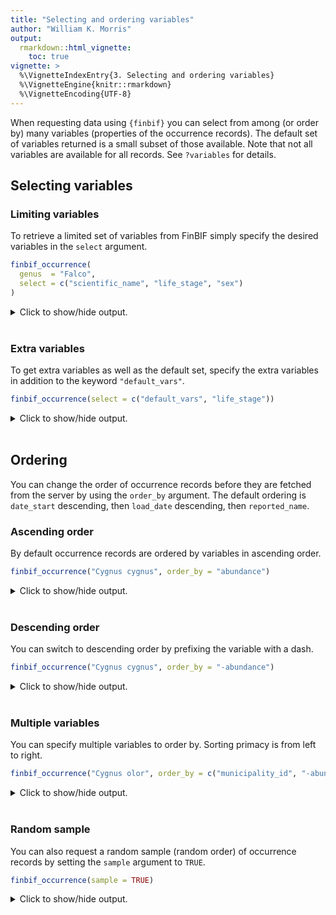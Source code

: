 ```yaml
---
title: "Selecting and ordering variables"
author: "William K. Morris"
output: 
  rmarkdown::html_vignette:
    toc: true
vignette: >
  %\VignetteIndexEntry{3. Selecting and ordering variables}
  %\VignetteEngine{knitr::rmarkdown}
  %\VignetteEncoding{UTF-8}
---
```




When requesting data using `{finbif}` you can select from among (or order by)
many variables (properties of the occurrence records). The default set of
variables returned is a small subset of those available. Note that not all
variables are available for all records. See `?variables` for details.

## Selecting variables
### Limiting variables
To retrieve a limited set of variables from FinBIF simply specify the desired
variables in the `select` argument.

```r
finbif_occurrence(
  genus  = "Falco",
  select = c("scientific_name", "life_stage", "sex")
)
```


<details closed>
<summary> Click to show/hide output. </summary>

```r

#> Records downloaded: 10
#> Records available: 342668
#> A data.frame [10 x 3]
#>         scientific_name life_stage sex
#> 1  Falco columbarius L…         NA  NA
#> 2  Falco tinnunculus L…         NA  NA
#> 3  Falco tinnunculus L…         NA  NA
#> 4  Falco subbuteo Linn…         NA  NA
#> 5  Falco tinnunculus L…         NA  NA
#> 6  Falco subbuteo Linn…         NA  NA
#> 7  Falco tinnunculus L…         NA  NA
#> 8  Falco tinnunculus L…         NA  NA
#> 9  Falco tinnunculus L…         NA  NA
#> 10 Falco subbuteo Linn…         NA  NA

```

</details>
<br>

### Extra variables
To get extra variables as well as the default set, specify the extra variables
in addition to the keyword `"default_vars"`.

```r
finbif_occurrence(select = c("default_vars", "life_stage"))
```


<details closed>
<summary> Click to show/hide output. </summary>

```r

#> Records downloaded: 10
#> Records available: 47159747
#> A data.frame [10 x 13]
#>                                 record_id      scientific_name abundance lat_wgs84 lon_wgs84
#> 1                           …JX.1594385#3 Sciurus vulgaris Li…  1         60.23584  25.05693
#> 2  …KE.176/64895825d5de884fa20e297d#Unit1 Heracleum persicum …        NA  61.08302  22.38983
#> 3                           …JX.1594382#9 Hirundo rustica Lin…        NA  64.12716  23.99111
#> 4                          …JX.1594382#37 Pica pica (Linnaeus…        NA  64.12716  23.99111
#> 5                          …JX.1594382#49 Muscicapa striata (…        NA  64.12716  23.99111
#> 6                          …JX.1594382#39 Larus canus Linnaeu…        NA  64.12716  23.99111
#> 7                           …JX.1594382#5 Emberiza citrinella…        NA  64.12716  23.99111
#> 8                          …JX.1594382#31 Ficedula hypoleuca …        NA  64.12716  23.99111
#> 9                          …JX.1594382#41 Alauda arvensis Lin…        NA  64.12716  23.99111
#> 10                         …JX.1594382#21 Numenius arquata (L…        NA  64.12716  23.99111
#> ...with 0 more record and 8 more variables:
#> date_time, coordinates_uncertainty, any_issues, requires_verification, requires_identification,
#> record_reliability, record_quality, life_stage

```

</details>
<br>

## Ordering
You can change the order of occurrence records before they are fetched from the
server by using the `order_by` argument. The default ordering is `date_start`
descending, then `load_date` descending, then `reported_name`.

### Ascending order
By default occurrence records are ordered by variables in ascending order.

```r
finbif_occurrence("Cygnus cygnus", order_by = "abundance")
```


<details closed>
<summary> Click to show/hide output. </summary>

```r

#> Records downloaded: 10
#> Records available: 95730
#> A data.frame [10 x 12]
#>                     record_id      scientific_name abundance lat_wgs84 lon_wgs84
#> 1         …KE.67/9403350#Unit Cygnus cygnus (Linn…  1         60.41667  16      
#> 2  …HR.3691/OBS810893905_Unit Cygnus cygnus (Linn…        NA  61.56563  29.56771
#> 3             …JX.1026351#259 Cygnus cygnus (Linn…  1         65.89416  28.90961
#> 4               …JX.1025175#3 Cygnus cygnus (Linn…  1         61.83248  23.40816
#> 5         …KE.67/9069501#Unit Cygnus cygnus (Linn…  1         52.71667  1.55    
#> 6               …JX.1252188#3 Cygnus cygnus (Linn…        NA  60.17258  24.27095
#> 7         …KE.67/9465507#Unit Cygnus cygnus (Linn…  1         61.8      22.76667
#> 8         …KE.67/9607357#Unit Cygnus cygnus (Linn…  1         63.13333  22.43333
#> 9               …MHU.10961285 Cygnus cygnus (Linn…        NA  64.97813  24.74932
#> 10 …HR.3691/OBS886590077_Unit Cygnus cygnus (Linn…        NA  61.27566  22.557  
#>              date_time
#> 1  1997-04-01 13:00:00
#> 2  2007-05-18 12:00:00
#> 3  2013-06-24 03:12:00
#> 4  2014-06-08 03:45:00
#> 5  1997-01-03 14:00:00
#> 6  2021-05-23 06:15:00
#> 7  2000-03-22 12:00:00
#> 8  2003-06-07 12:00:00
#> 9  2008-07-12 12:00:00
#> 10 2020-03-31 12:00:00
#> ...with 0 more record and 6 more variables:
#> coordinates_uncertainty, any_issues, requires_verification, requires_identification,
#> record_reliability, record_quality

```

</details>
<br>

### Descending order
You can switch to descending order by prefixing the variable with a dash.

```r
finbif_occurrence("Cygnus cygnus", order_by = "-abundance")
```


<details closed>
<summary> Click to show/hide output. </summary>

```r

#> Records downloaded: 10
#> Records available: 95730
#> A data.frame [10 x 12]
#>                      record_id      scientific_name abundance lat_wgs84 lon_wgs84
#> 1                 …MHU.2981587 Cygnus cygnus (Linn…  6000      64.4     -14.54   
#> 2  …HR.3691/OBS1101526155_Unit Cygnus cygnus (Linn…  1760      62.16389  21.45786
#> 3   …HR.3691/OBS604642304_Unit Cygnus cygnus (Linn…  1753      64.50736  24.27894
#> 4   …HR.3691/OBS663568887_Unit Cygnus cygnus (Linn…  1600      65.98787  24.06341
#> 5                …MHU.28815250 Cygnus cygnus (Linn…  1500            NA        NA
#> 6   …HR.3691/OBS671353848_Unit Cygnus cygnus (Linn…  1361      64.71656  24.53188
#> 7                …JX.1357345#5 Cygnus cygnus (Linn…  1300      64.8465   25.2883 
#> 8                …JX.1398409#3 Cygnus cygnus (Linn…  1280      64.8448   25.2816 
#> 9                …MHU.28815110 Cygnus cygnus (Linn…  1200            NA        NA
#> 10 …HR.3691/OBS1119137190_Unit Cygnus cygnus (Linn…  1163      64.71656  24.53188
#> ...with 0 more record and 7 more variables:
#> date_time, coordinates_uncertainty, any_issues, requires_verification, requires_identification,
#> record_reliability, record_quality

```

</details>
<br>

### Multiple variables
You can specify multiple variables to order by. Sorting primacy is from left to
right.

```r
finbif_occurrence("Cygnus olor", order_by = c("municipality_id", "-abundance"))
```


<details closed>
<summary> Click to show/hide output. </summary>

```r

#> Records downloaded: 10
#> Records available: 42951
#> A data.frame [10 x 12]
#>    record_id      scientific_name abundance lat_wgs84 lon_wgs84           date_time
#> 1  …12015253 Cygnus olor (J.F. G…  2500            NA        NA 2008-08-17 12:00:00
#> 2  …13633876 Cygnus olor (J.F. G…  1500            NA        NA 2008-10-03 12:00:00
#> 3    …781416 Cygnus olor (J.F. G…  1300            NA        NA 2006-02-14 12:00:00
#> 4    …780984 Cygnus olor (J.F. G…  1300            NA        NA 2006-02-14 12:00:00
#> 5   …2062563 Cygnus olor (J.F. G…  1200            NA        NA 2006-12-19 12:00:00
#> 6  …10352894 Cygnus olor (J.F. G…  1100            NA        NA 2008-06-28 12:00:00
#> 7    …927797 Cygnus olor (J.F. G…  1050            NA        NA 2006-04-05 12:00:00
#> 8   …3110953 Cygnus olor (J.F. G…  960             NA        NA 2007-10-06 12:00:00
#> 9  …26309317 Cygnus olor (J.F. G…  900             NA        NA 2009-07-08 12:00:00
#> 10  …1260385 Cygnus olor (J.F. G…  800       58.66     23.57    2006-04-26 18:00:00
#> ...with 0 more record and 6 more variables:
#> coordinates_uncertainty, any_issues, requires_verification, requires_identification,
#> record_reliability, record_quality

```

</details>
<br>

### Random sample
You can also request a random sample (random order) of occurrence records by
setting the `sample` argument to `TRUE`.

```r
finbif_occurrence(sample = TRUE)
```


<details closed>
<summary> Click to show/hide output. </summary>

```r

#> Records downloaded: 10
#> Records available: 47159747
#> A data.frame [10 x 12]
#>                      record_id      scientific_name abundance lat_wgs84 lon_wgs84
#> 1          …KE.67/5632630#Unit Ficedula hypoleuca …  1         61.74637  22.77479
#> 2                   …MHU.40397      Prunus padus L.        NA  60.28016  20.25637
#> 3                 …JX.775148#3 Yezognophos vittari…  1         60.44245  27.006  
#> 4         …KE.67/11580538#Unit Cyanistes caeruleus…  1         60.32754  24.64944
#> 5                …JX.328070#23 Pechipogo strigilat…        NA  61.54883  21.64192
#> 6   …HR.3691/OBS889952298_Unit Parus major Linnaeu…  5         66.6165   24.68816
#> 7               …JX.1025818#50 Garrulus glandarius…  1         63.43302  27.74526
#> 8  …HR.3691/OBS1104249688_Unit Alauda arvensis Lin…        NA  60.05577  24.06798
#> 9          …KE.67/8616657#Unit Cyanistes caeruleus…  1         61.5      24.83333
#> 10                …JX.101375#9 Poecile montanus (C…  7         63.09517  23.1341 
#> ...with 0 more record and 7 more variables:
#> date_time, coordinates_uncertainty, any_issues, requires_verification, requires_identification,
#> record_reliability, record_quality

```

</details>
<br>
